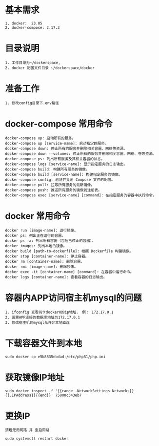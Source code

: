 # 基本需求
    1. docker:  23.05
    2. docker-compose: 2.17.3

# 目录说明
    1. 工作目录为~/dockerspace, 
    2. docker 配置文件目录 ~/dockerspace/docker

# 准备工作
    1. 修改config目录下.env路径

# docker-compose 常用命令
    docker-compose up: 启动所有的服务。
    docker-compose up [service-name]: 启动指定的服务。
    docker-compose down: 停止所有的服务并删除相关容器、网络等资源。
    docker-compose down --volumes: 停止所有的服务并删除相关容器、网络、卷等资源。
    docker-compose ps: 列出所有服务及其相关容器的状态。
    docker-compose logs [service-name]: 显示指定服务的日志输出。
    docker-compose build: 构建所有服务的镜像。
    docker-compose build [service-name]: 构建指定服务的镜像。
    docker-compose config: 验证并显示 Compose 文件的配置。
    docker-compose pull: 拉取所有服务的最新镜像。
    docker-compose push: 推送所有服务的镜像到注册表。
    docker-compose exec [service-name] [command]: 在指定服务的容器中执行命令。

# docker 常用命令

    docker run [image-name]: 运行镜像。
    docker ps: 列出正在运行的容器。
    docker ps -a: 列出所有容器（包括已停止的容器）。
    docker images: 列出本地的镜像。
    docker build [path-to-dockerfile]: 根据 Dockerfile 构建镜像。
    docker stop [container-name]: 停止容器。
    docker rm [container-name]: 删除容器。
    docker rmi [image-name]: 删除镜像。
    docker exec -it [container-name] [command]: 在容器中运行命令。
    docker logs [container-name]: 查看容器的日志输出。

# 容器内APP访问宿主机mysql的问题
    1. ifconfig 查看网卡docker0的ip地址， 例： 172.17.0.1
    2. 设置APP连接的数据库地址为172.17.0.1
    3. 修改宿主机的mysql允许非本地直连

# 下载容器文件到本地
    sudo docker cp e5b8835ebdad:/etc/php81/php.ini

# 获取镜像IP地址
    sudo docker inspect -f '{{range .NetworkSettings.Networks}}{{.IPAddress}}{{end}}' 75000c343eb7

# 更换IP
    清理无用网路 并 重启网路

    sudo systemctl restart docker 

    